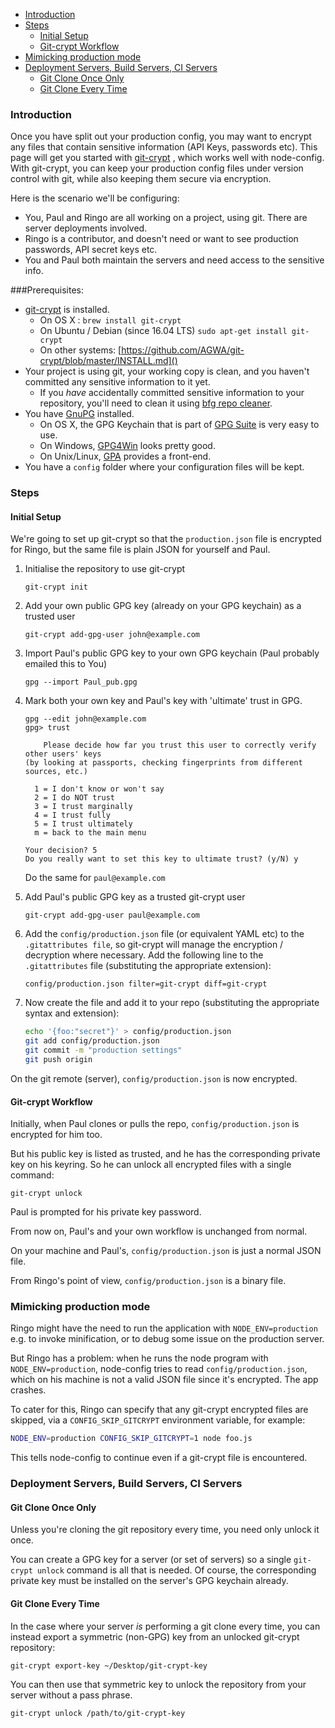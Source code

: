 - [Introduction](#introduction)
- [Steps](#steps)
  * [Initial Setup](#initial-setup)
  * [Git-crypt Workflow](#git-crypt-workflow)
- [Mimicking production mode](#mimicking-production-mode)
- [Deployment Servers, Build Servers, CI Servers](#deployment-servers--build-servers--ci-servers)
  * [Git Clone Once Only](#git-clone-once-only)
  * [Git Clone Every Time](#git-clone-every-time)


### Introduction ###

Once you have split out your production config, you may want to encrypt any files that contain sensitive information (API Keys, passwords etc). This page will get you started with [git-crypt](https://github.com/AGWA/git-crypt) , which works well with node-config. With git-crypt, you can keep your production config files under version control with git, while also keeping them secure via encryption.

Here is the scenario we'll be configuring: 

* You, Paul and Ringo are all working on a project, using git. There are server deployments involved. 
* Ringo is a contributor, and doesn't need or want to see production passwords, API secret keys etc. 
* You and Paul both maintain the servers and need access to the sensitive info.

###Prerequisites:

* [git-crypt](https://github.com/AGWA/git-crypt.git) is installed.
	* On OS X : ```brew install git-crypt```
	* On Ubuntu / Debian (since 16.04 LTS) ```sudo apt-get install git-crypt```
	* On other systems: [https://github.com/AGWA/git-crypt/blob/master/INSTALL.md]()
* Your project is using git, your working copy is clean, and you haven't committed any sensitive information to it yet.
	* If you *have* accidentally committed sensitive information to your repository, you'll need to clean it using [bfg repo cleaner](https://rtyley.github.io/bfg-repo-cleaner/).
* You have [GnuPG](https://www.gnupg.org/) installed.
	* On OS X, the GPG Keychain that is part of [GPG Suite](https://gpgtools.org/gpgsuite.html) is very easy to use.
	* On Windows, [GPG4Win](https://www.gpg4win.org/) looks pretty good.
	* On Unix/Linux, [GPA](https://www.gnupg.org/related_software/gpa/index.html) provides a front-end.
* You have a ```config``` folder where your configuration files will be kept.

### Steps

#### Initial Setup

We're going to set up git-crypt so that the ```production.json``` file is encrypted for Ringo, but the same file is plain JSON for yourself and Paul.

1. Initialise the repository to use git-crypt

    ```
    git-crypt init 
    ```
2. Add your own public GPG key (already on 
    your GPG keychain) as a trusted user

    ```
    git-crypt add-gpg-user john@example.com 
    ```
    
3. Import Paul's public GPG key to your own 
   GPG keychain (Paul probably emailed this to 
   You)
   
    ```
    gpg --import Paul_pub.gpg 
    ```
    
4. Mark both your own key and Paul's key with 'ultimate' trust in GPG.

	```
	gpg --edit john@example.com
	gpg> trust
	
		Please decide how far you trust this user to correctly verify other users' keys
	(by looking at passports, checking fingerprints from different sources, etc.)
	
	  1 = I don't know or won't say
	  2 = I do NOT trust
	  3 = I trust marginally
	  4 = I trust fully
	  5 = I trust ultimately
	  m = back to the main menu
	
	Your decision? 5
	Do you really want to set this key to ultimate trust? (y/N) y
	```
	
	Do the same for ```paul@example.com```

    
4. Add Paul's public GPG key as a trusted
   git-crypt user
   
    ```
    git-crypt add-gpg-user paul@example.com
    ```

5. Add the ```config/production.json``` file (or equivalent YAML etc)
to the ```.gitattributes file```, so git-crypt will
manage the encryption / decryption where necessary. Add the following line to the ```.gitattributes``` file (substituting the appropriate extension):
	
	```
	config/production.json filter=git-crypt diff=git-crypt
	```

6. Now create the file and add it to your repo (substituting the appropriate syntax and extension):

	```sh
    echo '{foo:"secret"}' > config/production.json
    git add config/production.json
    git commit -m "production settings"
    git push origin
    ```
    
On the git remote (server), ```config/production.json``` is now encrypted.

#### Git-crypt Workflow

Initially, when Paul clones or pulls the repo, ```config/production.json``` is encrypted for him too. 

But his public key is listed as trusted, and he has the corresponding private key on his keyring. So he can unlock all encrypted files with a single command:

```
git-crypt unlock
``` 
    
Paul is prompted for his private key password.

From now on, Paul's and your own workflow is unchanged from normal. 

On your machine and Paul's, ```config/production.json``` is just a normal JSON file.


From Ringo's point of view, ```config/production.json``` is a binary file.

### Mimicking production mode

Ringo might have the need to run the application with ```NODE_ENV=production``` e.g. to invoke minification, or to debug some issue on the production server.

But Ringo has a problem: when he runs the node program with ```NODE_ENV=production```, node-config tries to read ```config/production.json```, which on his machine is not a valid JSON file since it's encrypted. The app crashes.

To cater for this, Ringo can specify that any git-crypt encrypted files are skipped, via a ```CONFIG_SKIP_GITCRYPT``` environment variable, for example:

```sh
NODE_ENV=production CONFIG_SKIP_GITCRYPT=1 node foo.js
```

This tells node-config to continue even if a git-crypt file is encountered.

### Deployment Servers, Build Servers, CI Servers

#### Git Clone Once Only

Unless you're cloning the git repository every time, you need only unlock it once.

You can create a GPG key for a server (or set of servers) so a single ```git-crypt unlock``` command 
is all that is needed. Of course, the corresponding private key must be installed on the server's GPG keychain already.

#### Git Clone Every Time

In the case where your server *is* performing a git clone every time, you can instead export a symmetric (non-GPG) key from an unlocked git-crypt repository:

```
git-crypt export-key ~/Desktop/git-crypt-key
```

You can then use that symmetric key to unlock the repository from your server without a pass phrase.

```
git-crypt unlock /path/to/git-crypt-key
```